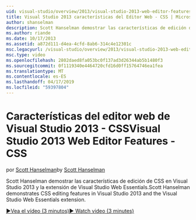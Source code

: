 ```yaml
---
uid: visual-studio/overview/2013/visual-studio-2013-web-editor-features-css
title: Visual Studio 2013 características del Editor Web - CSS | Microsoft Docs
author: shanselman
description: Scott Hanselman demostrar las características de edición de CSS en Visual Studio 2013 y la extensión de Visual Studio Web Essentials.
ms.author: riande
ms.date: 10/17/2013
ms.assetid: a872d111-d4ea-4cfd-8ab6-314c4e12301c
msc.legacyurl: /visual-studio/overview/2013/visual-studio-2013-web-editor-features-css
msc.type: video
ms.openlocfilehash: 2802daed8fa053bc0f137ad3d26344ab5b1480f3
ms.sourcegitcommit: 0f1119340e4464720cfd16d0ff15764746ea1fea
ms.translationtype: MT
ms.contentlocale: es-ES
ms.lasthandoff: 04/17/2019
ms.locfileid: "59397804"
---
```

# <a name="visual-studio-2013-web-editor-features---css"></a><span data-ttu-id="d5931-103">Características del editor web de Visual Studio 2013 - CSS</span><span class="sxs-lookup"><span data-stu-id="d5931-103">Visual Studio 2013 Web Editor Features - CSS</span></span>

<span data-ttu-id="d5931-104">por [Scott Hanselman](https://github.com/shanselman)</span><span class="sxs-lookup"><span data-stu-id="d5931-104">by [Scott Hanselman](https://github.com/shanselman)</span></span>

<span data-ttu-id="d5931-105">Scott Hanselman demostrar las características de edición de CSS en Visual Studio 2013 y la extensión de Visual Studio Web Essentials.</span><span class="sxs-lookup"><span data-stu-id="d5931-105">Scott Hanselman demonstrates CSS editing features in Visual Studio 2013 and the Visual Studio Web Essentials extension.</span></span>

[<span data-ttu-id="d5931-106">&#9654;Vea el vídeo (3 minutos)</span><span class="sxs-lookup"><span data-stu-id="d5931-106">&#9654; Watch video (3 minutes)</span></span>](https://channel9.msdn.com/Blogs/ASP-NET-Site-Videos/visual-studio-2013-web-editor-features-css)
